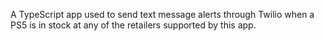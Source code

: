 A TypeScript app used to send text message alerts through Twilio when a PS5 is in stock at any of the retailers supported by this app.